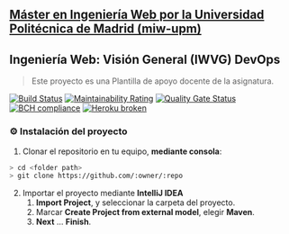 ## [Máster en Ingeniería Web por la Universidad Politécnica de Madrid (miw-upm)](http://miw.etsisi.upm.es)
## Ingeniería Web: Visión General (IWVG) DevOps
> Este proyecto es una Plantilla de apoyo docente de la asignatura.


[![Build Status](https://travis-ci.org/nataliacasanova/imvg-ecosistema.svg?branch=develop)](https://travis-ci.org/nataliacasanova/imvg-ecosistema)
[![Maintainability Rating](https://sonarcloud.io/api/project_badges/measure?project=es.upm.miw%3Aiwvg-devops&metric=sqale_rating)](https://sonarcloud.io/dashboard?id=es.upm.miw%3Aimvg-ecosistema)
[![Quality Gate Status](https://sonarcloud.io/api/project_badges/measure?project=es.upm.miw%3Aimvg-ecosistema&metric=alert_status)](https://sonarcloud.io/dashboard?id=es.upm.miw%3Aimvg-ecosistema)
[![BCH compliance](https://bettercodehub.com/edge/badge/nataliacasanova/imvg-ecosistema?branch=master)](https://bettercodehub.com/)
[![Heroku broken](https://imvg-ecosistema.herokuapp.com/system/version-badge)](https://imvg-ecosistema.herokuapp.com/swagger-ui.html)

### :gear: Instalación del proyecto
1. Clonar el repositorio en tu equipo, **mediante consola**:
```sh
> cd <folder path>
> git clone https://github.com/:owner/:repo
```
2. Importar el proyecto mediante **IntelliJ IDEA**
   1. **Import Project**, y seleccionar la carpeta del proyecto.
   1. Marcar **Create Project from external model**, elegir **Maven**.
   1. **Next** … **Finish**.
